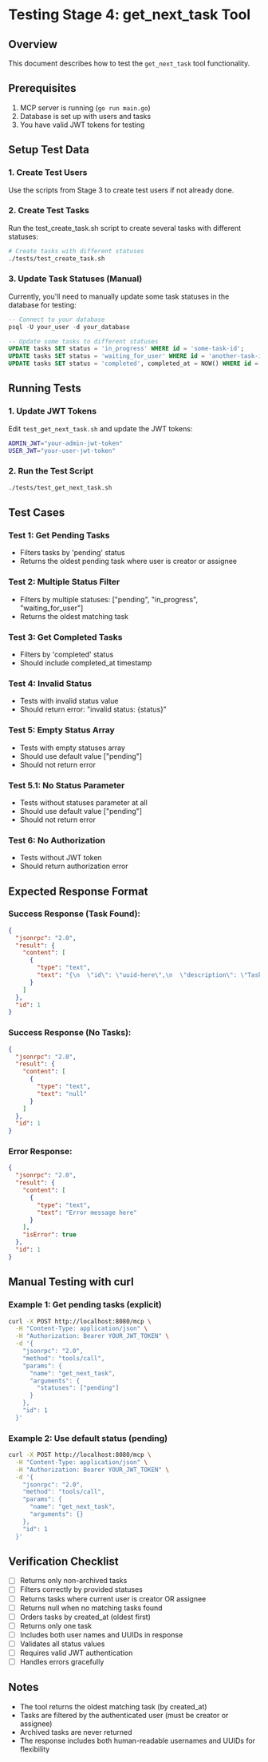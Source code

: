 # Testing Stage 4: get_next_task Tool

## Overview
This document describes how to test the `get_next_task` tool functionality.

## Prerequisites
1. MCP server is running (`go run main.go`)
2. Database is set up with users and tasks
3. You have valid JWT tokens for testing

## Setup Test Data

### 1. Create Test Users
Use the scripts from Stage 3 to create test users if not already done.

### 2. Create Test Tasks
Run the test_create_task.sh script to create several tasks with different statuses:

```bash
# Create tasks with different statuses
./tests/test_create_task.sh
```

### 3. Update Task Statuses (Manual)
Currently, you'll need to manually update some task statuses in the database for testing:

```sql
-- Connect to your database
psql -U your_user -d your_database

-- Update some tasks to different statuses
UPDATE tasks SET status = 'in_progress' WHERE id = 'some-task-id';
UPDATE tasks SET status = 'waiting_for_user' WHERE id = 'another-task-id';
UPDATE tasks SET status = 'completed', completed_at = NOW() WHERE id = 'third-task-id';
```

## Running Tests

### 1. Update JWT Tokens
Edit `test_get_next_task.sh` and update the JWT tokens:
```bash
ADMIN_JWT="your-admin-jwt-token"
USER_JWT="your-user-jwt-token"
```

### 2. Run the Test Script
```bash
./tests/test_get_next_task.sh
```

## Test Cases

### Test 1: Get Pending Tasks
- Filters tasks by 'pending' status
- Returns the oldest pending task where user is creator or assignee

### Test 2: Multiple Status Filter
- Filters by multiple statuses: ["pending", "in_progress", "waiting_for_user"]
- Returns the oldest matching task

### Test 3: Get Completed Tasks
- Filters by 'completed' status
- Should include completed_at timestamp

### Test 4: Invalid Status
- Tests with invalid status value
- Should return error: "invalid status: {status}"

### Test 5: Empty Status Array
- Tests with empty statuses array
- Should use default value ["pending"]
- Should not return error

### Test 5.1: No Status Parameter
- Tests without statuses parameter at all
- Should use default value ["pending"]
- Should not return error

### Test 6: No Authorization
- Tests without JWT token
- Should return authorization error

## Expected Response Format

### Success Response (Task Found):
```json
{
  "jsonrpc": "2.0",
  "result": {
    "content": [
      {
        "type": "text",
        "text": "{\n  \"id\": \"uuid-here\",\n  \"description\": \"Task description\",\n  \"status\": \"pending\",\n  \"created_by\": \"creator_username\",\n  \"created_by_id\": \"creator-uuid\",\n  \"assigned_to\": \"assignee_username\",\n  \"assigned_to_id\": \"assignee-uuid\",\n  \"created_at\": \"2024-01-20T10:00:00Z\",\n  \"updated_at\": \"2024-01-20T10:00:00Z\"\n}"
      }
    ]
  },
  "id": 1
}
```

### Success Response (No Tasks):
```json
{
  "jsonrpc": "2.0",
  "result": {
    "content": [
      {
        "type": "text",
        "text": "null"
      }
    ]
  },
  "id": 1
}
```

### Error Response:
```json
{
  "jsonrpc": "2.0",
  "result": {
    "content": [
      {
        "type": "text",
        "text": "Error message here"
      }
    ],
    "isError": true
  },
  "id": 1
}
```

## Manual Testing with curl

### Example 1: Get pending tasks (explicit)
```bash
curl -X POST http://localhost:8080/mcp \
  -H "Content-Type: application/json" \
  -H "Authorization: Bearer YOUR_JWT_TOKEN" \
  -d '{
    "jsonrpc": "2.0",
    "method": "tools/call",
    "params": {
      "name": "get_next_task",
      "arguments": {
        "statuses": ["pending"]
      }
    },
    "id": 1
  }'
```

### Example 2: Use default status (pending)
```bash
curl -X POST http://localhost:8080/mcp \
  -H "Content-Type: application/json" \
  -H "Authorization: Bearer YOUR_JWT_TOKEN" \
  -d '{
    "jsonrpc": "2.0",
    "method": "tools/call",
    "params": {
      "name": "get_next_task",
      "arguments": {}
    },
    "id": 1
  }'
```

## Verification Checklist

- [ ] Returns only non-archived tasks
- [ ] Filters correctly by provided statuses
- [ ] Returns tasks where current user is creator OR assignee
- [ ] Returns null when no matching tasks found
- [ ] Orders tasks by created_at (oldest first)
- [ ] Returns only one task
- [ ] Includes both user names and UUIDs in response
- [ ] Validates all status values
- [ ] Requires valid JWT authentication
- [ ] Handles errors gracefully

## Notes

- The tool returns the oldest matching task (by created_at)
- Tasks are filtered by the authenticated user (must be creator or assignee)
- Archived tasks are never returned
- The response includes both human-readable usernames and UUIDs for flexibility
